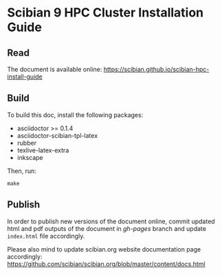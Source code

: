 # Scibian 9 HPC Cluster Installation Guide

## Read

The document is available online:
https://scibian.github.io/scibian-hpc-install-guide

## Build

To build this doc, install the following packages:

* asciidoctor >= 0.1.4
* asciidoctor-scibian-tpl-latex
* rubber
* texlive-latex-extra
* inkscape

Then, run:

```
make
```

## Publish

In order to publish new versions of the document online, commit updated html
and pdf outputs of the document in *gh-pages* branch and update `index.html`
file accordingly.

Please also mind to update scibian.org website documentation page accordingly:
https://github.com/scibian/scibian.org/blob/master/content/docs.html
